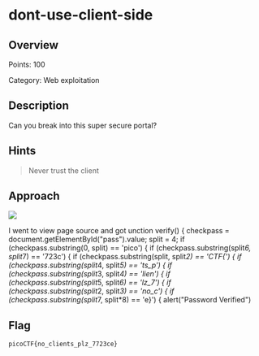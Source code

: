 # dont-use-client-side

## Overview
Points: 100

Category: Web exploitation

## Description
Can you break into this super secure portal?

## Hints
> Never trust the client


## Approach
![](https://imgur.com/5uvOYF9.jpg)

I went to view page source and got
unction verify() {
    checkpass = document.getElementById("pass").value;
    split = 4;
    if (checkpass.substring(0, split) == 'pico') {
      if (checkpass.substring(split*6, split*7) == '723c') {
        if (checkpass.substring(split, split*2) == 'CTF{') {
         if (checkpass.substring(split*4, split*5) == 'ts_p') {
          if (checkpass.substring(split*3, split*4) == 'lien') {
            if (checkpass.substring(split*5, split*6) == 'lz_7') {
              if (checkpass.substring(split*2, split*3) == 'no_c') {
                if (checkpass.substring(split*7, split*8) == 'e}') {
                  alert("Password Verified")
## Flag
> 

`picoCTF{no_clients_plz_7723ce}`